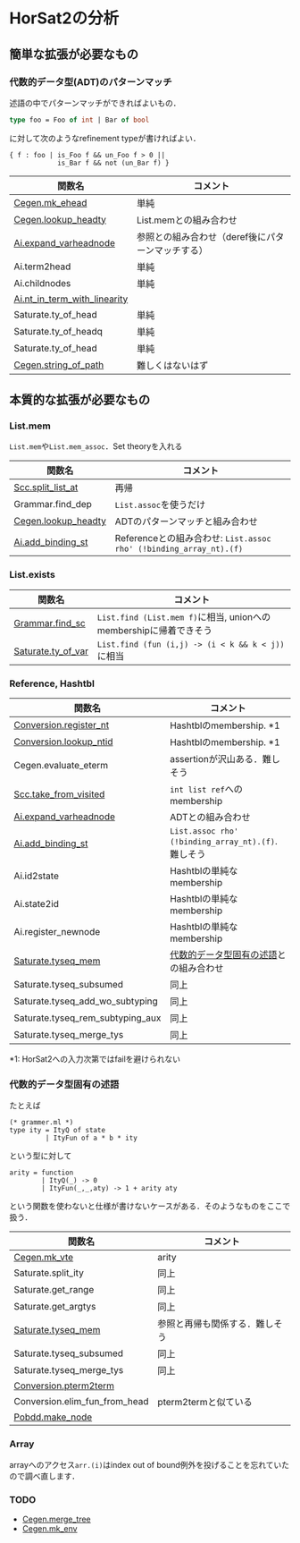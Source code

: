
# HorSat2の分析

## 簡単な拡張が必要なもの

### 代数的データ型(ADT)のパターンマッチ

述語の中でパターンマッチができればよいもの．

```ocaml
type foo = Foo of int | Bar of bool
```

に対して次のようなrefinement typeが書ければよい．

```
{ f : foo | is_Foo f && un_Foo f > 0 ||
            is_Bar f && not (un_Bar f) }
```

| 関数名 | コメント |
|--------|----------|
| [Cegen.mk_ehead](./ADT_easy.md#mk_ehead) | 単純 |
| [Cegen.lookup_headty](./List.md#lookup_headty) | List.memとの組み合わせ |
| [Ai.expand_varheadnode](./ADT_easy.md#expand_varheadnode) | 参照との組み合わせ（deref後にパターンマッチする） |
| Ai.term2head | 単純 |
| Ai.childnodes | 単純 |
| [Ai.nt_in_term_with_linearity](./ADT_easy.md#nt_in_term_with_linearity) | |
| Saturate.ty_of_head | 単純 |
| Saturate.ty_of_headq | 単純 |
| Saturate.ty_of_head | 単純 |
| [Cegen.string_of_path](./ADT_easy.md#string_of_path) | 難しくはないはず |

<!--
ty_of_* は ty_of_var(ヤバイ)を呼ぶが
ただ呼ぶだけなので問題視しないで良いはず
-->

## 本質的な拡張が必要なもの

### List.mem

`List.mem`や`List.mem_assoc`．Set theoryを入れる

| 関数名 | コメント |
|--------|----------|
| [Scc.split_list_at](./List.md#split_list_at) | 再帰 |
| Grammar.find_dep | `List.assoc`を使うだけ |
| [Cegen.lookup_headty](./List.md#lookup_headty) | ADTのパターンマッチと組み合わせ |
| [Ai.add_binding_st](./List.md#add_binding_st) | Referenceとの組み合わせ: `List.assoc rho' (!binding_array_nt).(f)` |

### List.exists

| 関数名 | コメント |
|--------|----------|
| [Grammar.find_sc](./List.md#find_sc) | `List.find (List.mem f)`に相当, unionへのmembershipに帰着できそう |
| [Saturate.ty_of_var](./List.md#ty_of_var) | `List.find (fun (i,j) -> (i < k && k < j))`に相当 |

### Reference, Hashtbl

| 関数名 | コメント |
|--------|----------|
| [Conversion.register_nt](./Hashtbl.md#register_nt) | Hashtblのmembership. \*1 |
| [Conversion.lookup_ntid](./Hashtbl.md#lookup_ntid) | Hashtblのmembership. \*1 |
| Cegen.evaluate_eterm | assertionが沢山ある．難しそう |
| [Scc.take_from_visited](./Reference.md#take_from_visited) | `int list ref`へのmembership |
| [Ai.expand_varheadnode](./ADT_easy.md#expand_varheadnode) | ADTとの組み合わせ |
| [Ai.add_binding_st](./List.md#add_binding_st) | `List.assoc rho' (!binding_array_nt).(f)`. 難しそう |
| Ai.id2state | Hashtblの単純なmembership |
| Ai.state2id | Hashtblの単純なmembership |
| Ai.register_newnode | Hashtblの単純なmembership |
| [Saturate.tyseq_mem](./ADT_difficult.md#tyseq_mem) | [代数的データ型固有の述語](#代数的データ型固有の述語)との組み合わせ |
| Saturate.tyseq_subsumed | 同上 |
| Saturate.tyseq_add_wo_subtyping | 同上 |
| Saturate.tyseq_rem_subtyping_aux | 同上 |
| Saturate.tyseq_merge_tys | 同上 |

\*1: HorSat2への入力次第ではfailを避けられない  

### 代数的データ型固有の述語

たとえば

```
(* grammer.ml *)
type ity = ItyQ of state
         | ItyFun of a * b * ity
```

という型に対して

```
arity = function
        | ItyQ(_) -> 0
        | ItyFun(_,_,aty) -> 1 + arity aty
```

という関数を使わないと仕様が書けないケースがある．そのようなものをここで扱う．

| 関数名 | コメント |
|--------|----------|
| [Cegen.mk_vte](./ADT_difficult.md#mk_vte) | arity |
| Saturate.split_ity | 同上 |
| Saturate.get_range | 同上  |
| Saturate.get_argtys | 同上 |
| [Saturate.tyseq_mem](./ADT_difficult.md#tyseq_mem) | 参照と再帰も関係する．難しそう |
| Saturate.tyseq_subsumed | 同上 |
| Saturate.tyseq_merge_tys | 同上 |
| [Conversion.pterm2term](./ADT_difficult.md#pterm2term) | |
| Conversion.elim_fun_from_head | pterm2termと似ている |
| [Pobdd.make_node](./ADT_difficult.md#make_node) | |

### Array

arrayへのアクセス`arr.(i)`はindex out of bound例外を投げることを忘れていたので調べ直します．

### TODO

<!--
+ [Cegen.find_derivation](./Sonota.md#find_derivation)
    + これはfailしない？
-->
+ [Cegen.merge_tree](./Sonota.md#merge_tree)
+ [Cegen.mk_env](./Sonota.md#mk_env)

<!--# 相互再帰の型-->



